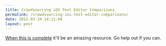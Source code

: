 ```yaml
---
title: Crowdsourcing iOS Text Editor Comparisons
permalink: /crowdsourcing-ios-text-editor-comparisons/
date: 2012-03-29 14:11:04
layout: post
---
```


[When this is complete](http://brettterpstra.com/crowdsourcing-ios-text-editor-comparisons/?utm_source=feedburner&utm_medium=feed&utm_campaign=Feed%3A+BrettTerpstra+%28Brett+Terpstra%29) it'll be an amazing resource. Go help out if you can.